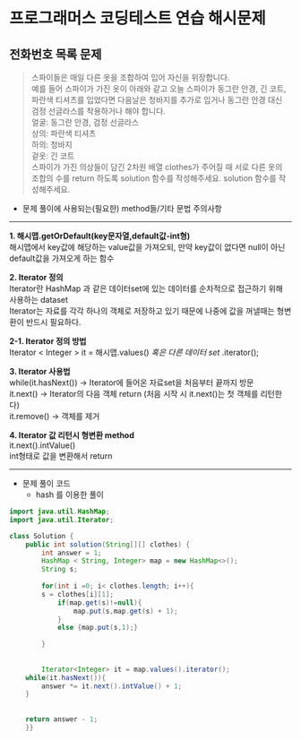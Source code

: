 # 프로그래머스 코딩테스트 연습 해시문제 

## 전화번호 목록 문제 
> 스파이들은 매일 다른 옷을 조합하여 입어 자신을 위장합니다.    
예를 들어 스파이가 가진 옷이 아래와 같고 오늘 스파이가 동그란 안경, 긴 코트, 파란색 티셔츠를 입었다면 다음날은 청바지를 추가로 입거나 동그란 안경 대신 검정 선글라스를 착용하거나 해야 합니다.      
얼굴:	동그란 안경, 검정 선글라스    
상의:	파란색 티셔츠    
하의:	청바지    
겉옷:	긴 코트    
스파이가 가진 의상들이 담긴 2차원 배열 clothes가 주어질 때 서로 다른 옷의 조합의 수를 return 하도록 solution 함수를 작성해주세요. solution 함수를 작성해주세요.    

* 문제 풀이에 사용되는(필요한) method들/기타 문법 주의사항
*******************************
**1. 해시맵.getOrDefault(key문자열,default값-int형)**   
해시맵에서 key값에 해당하는 value값을 가져오되, 만약 key값이 없다면 null이 아닌 default값을 가져오게 하는 함수 

**2. Iterator 정의**    
Iterator란 HashMap 과 같은 데이터set에 있는 데이터를 순차적으로 접근하기 위해 사용하는 dataset   
Iterator는 자료를 각각 하나의 객체로 저장하고 있기 때문에 나중에 값을 꺼낼때는 형변환이 반드시 필요하다.   

**2-1. Iterator 정의 방법**   
Iterator < Integer > it  = 해시맵.values() *혹은 다른 데이터 set* .iterator();    

**3. Iterator 사용법**  
while(it.hasNext()) -> Iterator에 들어온 자료set을 처음부터 끝까지 방문    
it.next() -> Iterator의 다음 객체 return (처음 시작 시 it.next()는 첫 객체를 리턴한다)     
it.remove() -> 객체를 제거   

**4. Iterator 값 리턴시 형변환 method**    
it.next().intValue()   
int형태로 값을 변환해서 return    

************************************


* 문제 풀이 코드 
  - hash 를 이용한 풀이 
```java
import java.util.HashMap;
import java.util.Iterator;

class Solution {
    public int solution(String[][] clothes) {
        int answer = 1;
        HashMap < String, Integer> map = new HashMap<>();
        String s;
        
        for(int i =0; i< clothes.length; i++){
        s = clothes[i][1];
            if(map.get(s)!=null){
                map.put(s,map.get(s) + 1);
            }
            else {map.put(s,1);}
            
        }
            
        
        Iterator<Integer> it = map.values().iterator();
    while(it.hasNext()){
        answer *= it.next().intValue() + 1;
    }
        
       
    return answer - 1;
    }}
```
